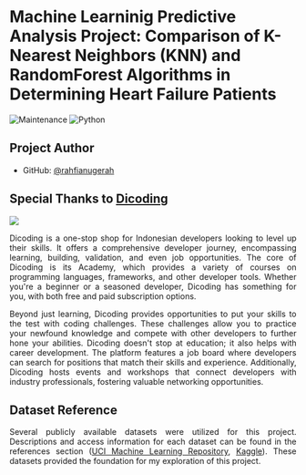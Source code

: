 # Machine Learninig Predictive Analysis Project: Comparison of K-Nearest Neighbors (KNN) and RandomForest Algorithms in Determining Heart Failure Patients

![Maintenance](https://img.shields.io/badge/Maintenance-Yes-green)
![Python]( https://img.shields.io/badge/Made_with-Python-blue)

## Project Author
- GitHub: [@rahfianugerah](https://www.github.com/rahfianugerah)

## Special Thanks to <a href="https://www.dicoding.com/">Dicoding</a>
<img src="https://help.dicoding.com/wp-content/uploads/2021/01/dicoding-edit.jpg"/>

<p align="justify">
  Dicoding is a one-stop shop for Indonesian developers looking to level up their skills. 
  It offers a comprehensive developer journey, encompassing learning, building, validation, and even job opportunities.
  The core of Dicoding is its Academy, which provides a variety of courses on programming languages, frameworks, and other developer tools. 
  Whether you're a beginner or a seasoned developer, Dicoding has something for you, with both free and paid subscription options.<br>
</p>

<p align="justify">
  Beyond just learning, Dicoding provides opportunities to put your skills to the test with coding challenges. 
  These challenges allow you to practice your newfound knowledge and compete with other developers to further hone your abilities.
  Dicoding doesn't stop at education; it also helps with career development. The platform features a job board where developers can search for positions that match their skills and experience. 
  Additionally, Dicoding hosts events and workshops that connect developers with industry professionals, fostering valuable networking opportunities.
</p>

## Dataset Reference

<p align="justify">
  Several publicly available datasets were utilized for this project. 
  Descriptions and access information for each dataset can be found in the references section
  (<a href="https://archive.ics.uci.edu/dataset/45/heart+disease">UCI Machine Learning Repository</a>,
  <a href="https://www.kaggle.com/datasets/fedesoriano/heart-failure-prediction">Kaggle</a>). These datasets provided the foundation for my exploration of this project.
</p>
